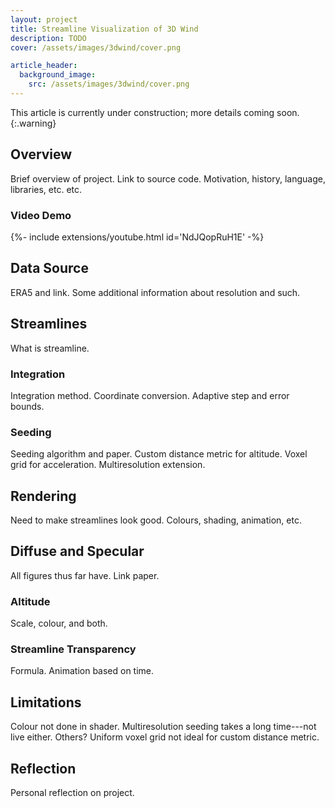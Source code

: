 ```yaml
---
layout: project
title: Streamline Visualization of 3D Wind
description: TODO
cover: /assets/images/3dwind/cover.png

article_header:
  background_image:
    src: /assets/images/3dwind/cover.png
---
```

<!--more-->

This article is currently under construction; more details coming soon.
{:.warning}

## Overview
Brief overview of project.
Link to source code.
Motivation, history, language, libraries, etc. etc.

### Video Demo
<div>{%- include extensions/youtube.html id='NdJQopRuH1E' -%}</div>

## Data Source
ERA5 and link.
Some additional information about resolution and such.

## Streamlines
What is streamline.

### Integration
Integration method.
Coordinate conversion.
Adaptive step and error bounds.

### Seeding
Seeding algorithm and paper.
Custom distance metric for altitude.
Voxel grid for acceleration.
Multiresolution extension.

## Rendering
Need to make streamlines look good.
Colours, shading, animation, etc.

## Diffuse and Specular
All figures thus far have.
Link paper.

### Altitude
Scale, colour, and both.

### Streamline Transparency
Formula.
Animation based on time.

## Limitations
Colour not done in shader.
Multiresolution seeding takes a long time---not live either.
Others?
Uniform voxel grid not ideal for custom distance metric.

## Reflection
Personal reflection on project.
